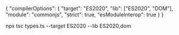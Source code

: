 {
  "compilerOptions": {
    "target": "ES2020",
    "lib": ["ES2020", "DOM"],
    "module": "commonjs",
    "strict": true,
    "esModuleInterop": true
  }
}


npx tsc types.ts --target ES2020 --lib ES2020,dom

